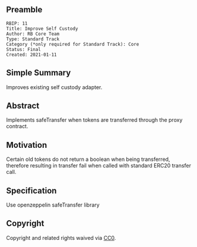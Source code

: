 ## Preamble

    RBIP: 11
    Title: Improve Self Custody
    Author: RB Core Team
    Type: Standard Track
    Category (*only required for Standard Track): Core
    Status: Final
    Created: 2021-01-11

## Simple Summary

Improves existing self custody adapter.

## Abstract

Implements safeTransfer when tokens are transferred through the proxy contract.

## Motivation

Certain old tokens do not return a boolean when being transferred, therefore resulting in transfer fail when called with standard ERC20 transfer call.

## Specification

Use openzeppelin safeTransfer library

## Copyright

Copyright and related rights waived via [CC0](https://creativecommons.org/publicdomain/zero/1.0/).
